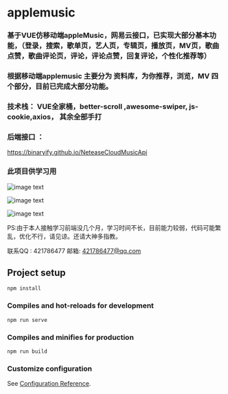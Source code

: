 # applemusic

### 基于VUE仿移动端appleMusic，网易云接口，已实现大部分基本功能，（登录，搜索，歌单页，艺人页，专辑页，播放页，MV页，歌曲点赞，歌曲评论页，评论，评论点赞，回复评论，个性化推荐等）

### 根据移动端applemusic 主要分为 资料库，为你推荐，浏览，MV 四个部分，目前已完成大部分功能。 

### 技术栈： VUE全家桶，better-scroll ,awesome-swiper, js-cookie,axios， 其余全部手打

### 后端接口 ： 
https://binaryify.github.io/NeteaseCloudMusicApi

### 此项目供学习用


![image text](https://github.com/AndSpark/pic/blob/master/001.png)

![image text](https://github.com/AndSpark/pic/blob/master/002.png)

![image text](https://github.com/AndSpark/pic/blob/master/003.png)

PS:由于本人接触学习前端没几个月，学习时间不长，目前能力较弱，代码可能繁乱，优化不行，请见谅。还请大神多指教。

联系QQ : 421786477 
邮箱: 421786477@qq.com
## Project setup
```
npm install
```

### Compiles and hot-reloads for development
```
npm run serve
```

### Compiles and minifies for production
```
npm run build
```

### Customize configuration
See [Configuration Reference](https://cli.vuejs.org/config/).
